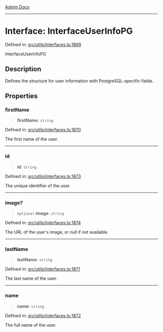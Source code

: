 [Admin Docs](/)

***

# Interface: InterfaceUserInfoPG

Defined in: [src/utils/interfaces.ts:1869](https://github.com/PalisadoesFoundation/talawa-admin/blob/main/src/utils/interfaces.ts#L1869)

InterfaceUserInfoPG

## Description

Defines the structure for user information with PostgreSQL-specific fields.

## Properties

### firstName

> **firstName**: `string`

Defined in: [src/utils/interfaces.ts:1870](https://github.com/PalisadoesFoundation/talawa-admin/blob/main/src/utils/interfaces.ts#L1870)

The first name of the user.

***

### id

> **id**: `string`

Defined in: [src/utils/interfaces.ts:1873](https://github.com/PalisadoesFoundation/talawa-admin/blob/main/src/utils/interfaces.ts#L1873)

The unique identifier of the user.

***

### image?

> `optional` **image**: `string`

Defined in: [src/utils/interfaces.ts:1874](https://github.com/PalisadoesFoundation/talawa-admin/blob/main/src/utils/interfaces.ts#L1874)

The URL of the user's image, or null if not available.

***

### lastName

> **lastName**: `string`

Defined in: [src/utils/interfaces.ts:1871](https://github.com/PalisadoesFoundation/talawa-admin/blob/main/src/utils/interfaces.ts#L1871)

The last name of the user.

***

### name

> **name**: `string`

Defined in: [src/utils/interfaces.ts:1872](https://github.com/PalisadoesFoundation/talawa-admin/blob/main/src/utils/interfaces.ts#L1872)

The full name of the user.
